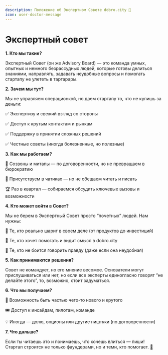 ```yaml
---
description: Положение об Экспертном Совете dobro.city 🌱
icon: user-doctor-message
---
```


# Экспертный совет

**1. Кто мы такие?**

Экспертный Совет (он же Advisory Board) — это команда умных, опытных и немного безрассудных людей, которые готовы делиться знаниями, направлять, задавать неудобные вопросы и помогать стартапу не улететь в тартарары.

**2. Зачем мы тут?**

Мы не управляем операционкой, но даем стартапу то, что не купишь за деньги:

✅ Экспертизу и свежий взгляд со стороны

✅ Доступ к крутым контактам и рынкам

✅ Поддержку в принятии сложных решений

✅ Честные советы (иногда болезненные, но полезные)

**3. Как мы работаем?**

📅 Созвоны и митапы — по договоренности, но не превращаем в бюрократию

📩 Присутствуем в чатиках — но не обещаем читать и писать&#x20;

🏆 Раз в квартал — собираемся обсудить ключевые вызовы и возможности

**4. Кто может войти в Совет?**

Мы не берем в Экспертный Совет просто “почетных” людей. Нам нужны:

🔹 Те, кто реально шарит в своем деле (от продуктов до инвестиций)

🔹 Те, кто хочет помогать и видит смысл в dobro.city

🔹 Те, кто не боится говорить правду (даже если она неудобная)

**5. Как принимаются решения?**

Совет не командует, но его мнение весомое. Основатели могут прислушиваться или нет, но если все эксперты единогласно говорят “не делайте этого”, то, возможно, стоит задуматься.

**6. Что мы получаем?**

🤝 Возможность быть частью чего-то нового и крутого

🎟 Доступ к инсайдам, пилотам, команде

💡 Иногда — долю, опционы или другие ништяки (по договоренности)

**7. Что дальше?**

Если ты читаешь это и понимаешь, что хочешь влиться — пиши! Стартап строится не только фаундерами, но и теми, кто помогает. [🌱](https://emojipedia.org/seedling)
